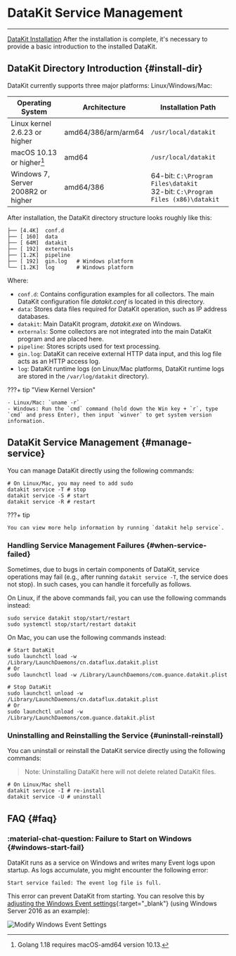 # DataKit Service Management
---

[DataKit Installation](datakit-install.md) After the installation is complete, it's necessary to provide a basic introduction to the installed DataKit.

## DataKit Directory Introduction {#install-dir}

DataKit currently supports three major platforms: Linux/Windows/Mac:

| Operating System                            | Architecture                | Installation Path                                                                       |
| ------------------------------------------- | ---------------------------- | ---------------------------------------------------------------------------------------- |
| Linux kernel 2.6.23 or higher               | amd64/386/arm/arm64          | `/usr/local/datakit`                                                                     |
| macOS 10.13 or higher[^1]                   | amd64                       | `/usr/local/datakit`                                                                     |
| Windows 7, Server 2008R2 or higher          | amd64/386                    | 64-bit: `C:\Program Files\datakit`<br />32-bit: `C:\Program Files (x86)\datakit`        |

[^1]: Golang 1.18 requires macOS-amd64 version 10.13.

After installation, the DataKit directory structure looks roughly like this:

``` not-set
├── [4.4K]  conf.d
├── [ 160]  data
├── [ 64M]  datakit
├── [ 192]  externals
├── [1.2K]  pipeline
├── [ 192]  gin.log   # Windows platform
└── [1.2K]  log       # Windows platform
```

Where:

- `conf.d`: Contains configuration examples for all collectors. The main DataKit configuration file *datakit.conf* is located in this directory.
- `data`: Stores data files required for DataKit operation, such as IP address databases.
- `datakit`: Main DataKit program, *datakit.exe* on Windows.
- `externals`: Some collectors are not integrated into the main DataKit program and are placed here.
- `pipeline`: Stores scripts used for text processing.
- `gin.log`: DataKit can receive external HTTP data input, and this log file acts as an HTTP access log.
- `log`: DataKit runtime logs (on Linux/Mac platforms, DataKit runtime logs are stored in the `/var/log/datakit` directory).

<!-- markdownlint-disable MD046 -->
???+ tip "View Kernel Version"

    - Linux/Mac: `uname -r`
    - Windows: Run the `cmd` command (hold down the Win key + `r`, type `cmd` and press Enter), then input `winver` to get system version information.
<!-- markdownlint-enable -->

## DataKit Service Management {#manage-service}

You can manage DataKit directly using the following commands:

```shell
# On Linux/Mac, you may need to add sudo
datakit service -T # stop
datakit service -S # start
datakit service -R # restart
```

<!-- markdownlint-disable MD046 -->
???+ tip

    You can view more help information by running `datakit help service`.
<!-- markdownlint-enable -->

### Handling Service Management Failures {#when-service-failed}

Sometimes, due to bugs in certain components of DataKit, service operations may fail (e.g., after running `datakit service -T`, the service does not stop). In such cases, you can handle it forcefully as follows.

On Linux, if the above commands fail, you can use the following commands instead:

```shell
sudo service datakit stop/start/restart
sudo systemctl stop/start/restart datakit
```

On Mac, you can use the following commands instead:

```shell
# Start DataKit
sudo launchctl load -w /Library/LaunchDaemons/cn.dataflux.datakit.plist
# Or
sudo launchctl load -w /Library/LaunchDaemons/com.guance.datakit.plist

# Stop DataKit
sudo launchctl unload -w /Library/LaunchDaemons/cn.dataflux.datakit.plist
# Or
sudo launchctl unload -w /Library/LaunchDaemons/com.guance.datakit.plist
```

### Uninstalling and Reinstalling the Service {#uninstall-reinstall}

You can uninstall or reinstall the DataKit service directly using the following commands:

> Note: Uninstalling DataKit here will not delete related DataKit files.

```shell
# On Linux/Mac shell
datakit service -I # re-install
datakit service -U # uninstall
```

## FAQ {#faq}

### :material-chat-question: Failure to Start on Windows {#windows-start-fail}

DataKit runs as a service on Windows and writes many Event logs upon startup. As logs accumulate, you might encounter the following error:

``` not-set
Start service failed: The event log file is full.
```

This error can prevent DataKit from starting. You can resolve this by [adjusting the Windows Event settings](https://stackoverflow.com/a/13868216/342348){:target="_blank"} (using Windows Server 2016 as an example):

![Modify Windows Event Settings](https://static.guance.com/images/datakit/set-windows-event-log.gif)